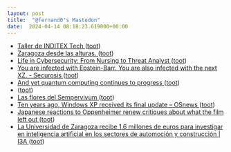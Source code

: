 ```yaml
---
layout: post
title:  "@fernand0's Mastodon"
date:  2024-04-14 08:18:23.619000+00:00
---
```

*  [Taller de INDITEX Tech ](https://eina.unizar.es/noticia/taller-de-inditex-tec) ([toot](https://mastodon.social/@fernand0/112268588064280170))
*  [Zaragoza desde las alturas. ](https://avecesunafoto.wordpress.com/2024/04/13/zaragoza-desde-las-alturas) ([toot](https://mastodon.social/@fernand0/112267066781945329))
*  [Life in Cybersecurity: From Nursing to Threat Analyst ](https://www.tripwire.com/state-of-security/life-cybersecurity-nursing-threat-analys) ([toot](https://mastodon.social/@fernand0/112266963229679743))
*  [You are infected with Epstein-Barr. You are also infected with the next XZ. - Securosis ](https://securosis.com/blog/you-are-infected-with-epstein-barr-you-are-also-infected-with-the-next-xz) ([toot](https://mastodon.social/@fernand0/112265119657229877))
*  [And yet quantum computing continues to progress ](https://scottaaronson.blog/?p=791) ([toot](https://mastodon.social/@fernand0/112264793672684987))
*  [ ](https://youtu.be/cv-0mmVnxPA) ([toot](https://mastodon.social/@fernand0/112264786406334959))
*  [Las flores del Sempervivum ](https://www.flickr.com/photos/fernand0/53623759537) ([toot](https://mastodon.social/@fernand0/112264608867233153))
*  [Ten years ago, Windows XP received its final update  –  OSnews ](https://www.osnews.com/story/139212/ten-years-ago-windows-xp-received-its-final-update) ([toot](https://mastodon.social/@fernand0/112264422666272623))
*  [Japanese reactions to Oppenheimer renew critiques about what the film left out ](https://www.vox.com/culture/24118314/oppenheimer-japan-premiere-christopher-nolan-hiroshima-nagasak) ([toot](https://mastodon.social/@fernand0/112263716220989645))
*  [La Universidad de Zaragoza recibe 1,6 millones de euros para investigar en inteligencia artificial en los sectores de automoción y construcción \|  I3A   ](https://i3a.unizar.es/es/noticias/la-universidad-de-zaragoza-recibe-16-millones-de-euros-para-investigar-en-inteligencia) ([toot](https://mastodon.social/@fernand0/112263456453379590))
